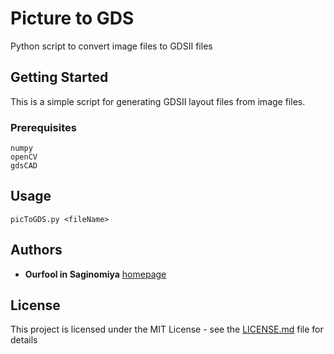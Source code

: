 # Picture to GDS
Python script to convert image files to GDSII files

## Getting Started
This is a simple script for generating GDSII layout files from image files.

### Prerequisites
```
numpy
openCV
gdsCAD
```

## Usage
```
picToGDS.py <fileName>
```

## Authors
* **Ourfool in Saginomiya** [homepage](http://www.saginomiya.xyz/)

## License
This project is licensed under the MIT License - see the [LICENSE.md](LICENSE.md) file for details
